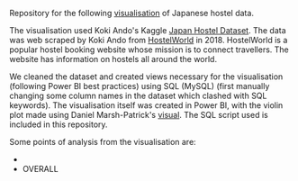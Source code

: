 Repository for the following [visualisation](https://app.powerbi.com/view?r=eyJrIjoiOTU3ODhmMzctZmExNy00MWExLTg1ZWYtMjQwMzA2OTdkYTZkIiwidCI6IjhlYWFjM2M2LWRkMmItNDU2Yy1hODA1LTU4NmY5ZWI0OWNiOSJ9) of Japanese hostel data.

The visualisation used Koki Ando's Kaggle [Japan Hostel Dataset](https://www.kaggle.com/datasets/koki25ando/hostel-world-dataset/data). The data was web scraped by Koki Ando from [HostelWorld](https://www.hostelworld.com/) in 2018. HostelWorld is a popular hostel booking website whose mission is to connect travellers. The website has information on hostels all around the world.

We cleaned the dataset and created views necessary for the visualisation (following Power BI best practices) using SQL (MySQL) (first manually changing some column names in the dataset which clashed with SQL keywords). The visualisation itself was created in Power BI, with the violin plot made using Daniel Marsh-Patrick's [visual](https://appsource.microsoft.com/en-us/product/power-bi-visuals/wa104381947?tab=overview). The SQL script used is included in this repository.

Some points of analysis from the visualisation are:

* 
* OVERALL
